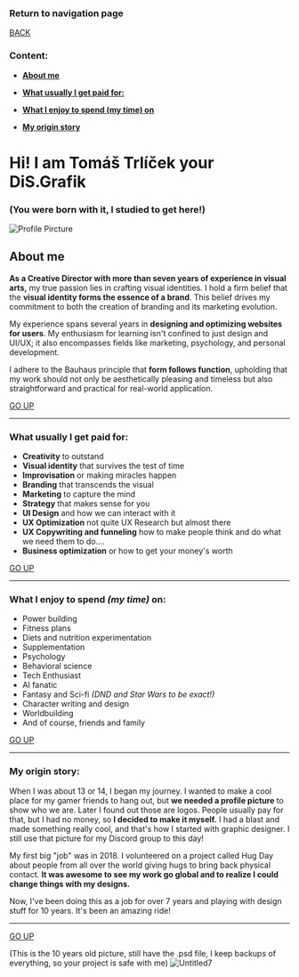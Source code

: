### Return to navigation page
[BACK](https://stolgeth.github.io/english-for-designers/index.html)

### Content:

- [**About me**](https://stolgeth.github.io/english-for-designers/about_me.html#about-me)

- [**What usually I get paid for:**](https://stolgeth.github.io/english-for-designers/about_me.html#what-usually-i-get-paid-for)

- [**What I enjoy to spend (my time) on**](https://stolgeth.github.io/english-for-designers/about_me.html#what-i-enjoy-to-spend-my-time-on)

- [**My origin story**](https://stolgeth.github.io/english-for-designers/about_me.html#my-origin-story)

# Hi! I am Tomáš Trlíček your DiS.Grafik
### (You were born with it, I studied to get here!)

![Profile Pircture](https://github.com/Stolgeth/english-for-designers/assets/133216768/28e6038b-529e-428e-9811-f4db8209a9e9)

## About me

**As a Creative Director with more than seven years of experience in visual arts,** my true passion lies in crafting visual identities. I hold a firm belief that the **visual identity forms the essence of a brand**. This belief drives my commitment to both the creation of branding and its marketing evolution.

My experience spans several years in **designing and optimizing websites for users**. My enthusiasm for learning isn't confined to just design and UI/UX; it also encompasses fields like marketing, psychology, and personal development.

I adhere to the Bauhaus principle that **form follows function**, upholding that my work should not only be aesthetically pleasing and timeless but also straightforward and practical for real-world application.

[GO UP](https://stolgeth.github.io/english-for-designers/about_me.html#content)

---

### What usually I get paid for:
- **Creativity** to outstand
- **Visual identity** that survives the test of time
- **Improvisation** or making miracles happen
- **Branding** that transcends the visual
- **Marketing** to capture the mind
- **Strategy** that makes sense for you
- **UI Design** and how we can interact with it
- **UX Optimization** not quite UX Research but almost there
- **UX Copywriting and funneling** how to make people think and do what we need them to do....
- **Business optimization** or how to get your money's worth

[GO UP](https://stolgeth.github.io/english-for-designers/about_me.html#content)

---

### What I enjoy to spend *(my time)* on: 
- Power building
- Fitness plans
- Diets and nutrition experimentation
- Supplementation
- Psychology
- Behavioral science
- Tech Enthusiast
- AI fanatic
- Fantasy and Sci-fi *(DND and Star Wars to be exact!)*
- Character writing and design
- Worldbuilding
- And of course, friends and family

[GO UP](https://stolgeth.github.io/english-for-designers/about_me.html#content)

---

### My origin story: 
When I was about 13 or 14, I began my journey. I wanted to make a cool place for my gamer friends to hang out, but **we needed a profile picture** to show who we are. Later I found out those are logos. People usually pay for that, but I had no money, so **I decided to make it myself.** I had a blast and made something really cool, and that's how I started with graphic designer. I still use that picture for my Discord group to this day!

My first big "job" was in 2018. I volunteered on a project called Hug Day about people from all over the world giving hugs to bring back physical contact. **It was awesome to see my work go global and to realize I could change things with my designs.**

Now, I've been doing this as a job for over 7 years and playing with design stuff for 10 years. It's been an amazing ride!

---
[GO UP](https://stolgeth.github.io/english-for-designers/about_me.html#content)

(This is the 10 years old picture, still have the .psd file, I keep backups of everything, so your project is safe with me) 
![Untitled7](https://github.com/Stolgeth/english-for-designers/assets/133216768/b8baad75-08e5-40d0-b256-5c5458feb457)

